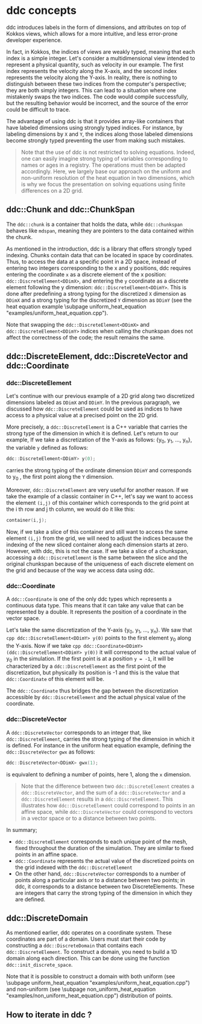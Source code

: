 # ddc concepts

<!--
Copyright (C) The ddc development team, see COPYRIGHT.md file

SPDX-License-Identifier: MIT
-->

ddc introduces labels in the form of dimensions, and attributes on top of Kokkos views, which allows for a more intuitive, and less error-prone developer experience.

In fact, in Kokkos, the indices of views are weakly typed, meaning that each index is a simple integer. Let's consider a multidimensional view intended to represent a physical quantity, such as velocity in our example. The first index represents the velocity along the X-axis, and the second index represents the velocity along the Y-axis. In reality, there is nothing to distinguish between these two indices from the computer's perspective; they are both simply integers. This can lead to a situation where one mistakenly swaps the two indices. The code would compile successfully, but the resulting behavior would be incorrect, and the source of the error could be difficult to trace.

The advantage of using ddc is that it provides array-like containers that have labeled dimensions using strongly typed indices. For instance, by labeling dimensions by `X` and `Y`, the indices along those labeled dimensions become strongly typed preventing the user from making such mistakes. 

> Note that the use of ddc is not restricted to solving equations. Indeed, one can easily imagine strong typing of variables corresponding to names or ages in a registry. The operations must then be adapted accordingly. Here, we largely base our approach on the uniform and non-uniform resolution of the heat equation in two dimensions, which is why we focus the presentation on solving equations using finite differences on a 2D grid.

## ddc::Chunk and ddc::ChunkSpan

The `ddc::chunk` is a container that holds the data, while `ddc::chunkspan` behaves like `mdspan`, meaning they are pointers to the data contained within the chunk.

As mentioned in the introduction, ddc is a library that offers strongly typed indexing. Chunks contain data that can be located in space by coordinates. Thus, to access the data at a specific point in a 2D space, instead of entering two integers corresponding to the x and y positions, ddc requires entering the  coordinate `x` as a discrete element of the x position: `ddc::DiscreteElement<DDimX>`, and entering the `y` coordinate as a discrete element following the y dimension: `ddc::DiscreteElement<DDimY>`. This is done after predefining a strong typing for the discretized `X` dimension as `DDimX` and a strong typing for the discretized `Y` dimension as `DDimY` (see the heat equation example \subpage uniform_heat_equation "examples/uniform_heat_equation.cpp"). 

Note that swapping the `ddc::DiscreteElement<DDimX>` and `ddc::DiscreteElement<DDimY>` indices when calling the chunkspan does not affect the correctness of the code; the result remains the same.

## ddc::DiscreteElement, ddc::DiscreteVector and ddc::Coordinate

### ddc::DiscreteElement
Let's continue with our previous example of a 2D grid along two discretized dimensions labeled as `DDimX` and `DDimY`. In the previous paragraph, we discussed how `ddc::DiscreteElement` could be used as indices to have access to a physical value at a precised point on the 2D grid. 

More precisely, a `ddc::DiscreteElement` is a C++ variable that carries the strong type of the dimension in which it is defined. 
Let's return to our example, If we take a discretization of the Y-axis as follows: {y<sub>0</sub>, y<sub>1</sub>, ..., y<sub>n</sub>}, the variable `y` defined as follows:

```cpp
ddc::DiscreteElement<DDimY> y(0);
```

carries the strong typing of the ordinate dimension `DDimY` and corresponds to y<sub>0</sub> , the first point along the `Y` dimension.

Moreover, `ddc::DiscreteElement` are very useful for another reason. If we take the example of a classic container in C++, let's say we want to access the element `(i,j)` of this container which corresponds to the grid point at the i th row and j th column, we would do it like this:

```cpp
container(i,j);
```

Now, if we take a slice of this container and still want to access the same element `(i,j)` from the grid, we will need to adjust the indices because the indexing of the new sliced container along each dimension starts at zero. However, with ddc, this is not the case. If we take a slice of a chunkspan, accessing a `ddc::DiscreteElement` is the same between the slice and the original chunkspan because of the uniqueness of each discrete element on the grid and because of the way we access data using ddc.

### ddc::Coordinate

A `ddc::Coordinate` is one of the only ddc types which represents a continuous data type. This means that it can take any value that can be represented by a double. It represents the position of a coordinate in the vector space. 

Let's take the same discretization of the Y-axis {y<sub>0</sub>, y<sub>1</sub>, ..., y<sub>n</sub>}. We saw that ```cpp ddc::DiscreteElement<DDimY> y(0)``` points to the first element y<sub>0</sub> along the Y-axis. Now if we take ```cpp ddc::Coordinate<DDimY> (ddc::DiscreteElement<DDimY> y(0))``` it will correspond to the actual value of y<sub>0</sub> in the simulation. If the first point is at a position `y = -1`, it will be characterized by a `ddc::DiscreteElement` as the first point of the discretization, but physically its position is -1 and this is the value that `ddc::Coordinate` of this element will be. 

The `ddc::Coordinate` thus bridges the gap between the discretization accessible by `ddc::DiscreteElement` and the actual physical value of the coordinate.


### ddc::DiscreteVector

A `ddc::DiscreteVector` corresponds to an integer that, like `ddc::DiscreteElement`, carries the strong typing of the dimension in which it is defined. For instance in the uniform heat equation example, defining the `ddc::DiscreteVector` `gwx` as follows: 

```cpp 
ddc::DiscreteVector<DDimX> gwx(1);
```

is equivalent to defining a number of points, here 1, along the `x` dimension.

> Note that the difference between two `ddc::DiscreteElement` creates a `ddc::DiscreteVector`, and the sum of a `ddc::DiscreteVector` and a `ddc::DiscreteElement` results in a `ddc::DiscreteElement`. This illustrates how `ddc::DiscreteElement` could correspond to points in an affine space, while `ddc::DiscreteVector` could correspond to vectors in a vector space or to a distance between two points.

In summary; 

+ `ddc::DiscreteElement` corresponds to each unique point of the mesh, fixed throughout the duration of the simulation. They are similar to fixed points in an affine space. 
+ `ddc::Coordinate` represents the actual value of the discretized points on the grid indexed with the `ddc::DiscreteElement`
+ On the other hand, `ddc::DiscreteVector` corresponds to a number of points along a particular axis or to a distance between two points; in ddc, it corresponds to a distance between two DiscreteElements. These are integers that carry the strong typing of the dimension in which they are defined.

## ddc::DiscreteDomain

As mentioned earlier, ddc operates on a coordinate system. These coordinates are part of a domain. Users must start their code by constructing a `ddc::DiscreteDomain` that contains each `ddc::DiscreteElement`. To construct a domain, you need to build a 1D domain along each direction. This can be done using the function `ddc::init_discrete_space`. 

Note that it is possible to construct a domain with both uniform (see \subpage uniform_heat_equation "examples/uniform_heat_equation.cpp") and non-uniform (see \subpage non_uniform_heat_equation "examples/non_uniform_heat_equation.cpp") distribution of points.

## How to iterate in ddc ?
